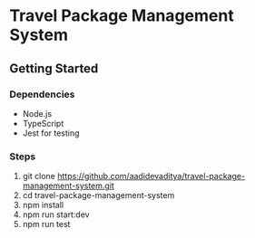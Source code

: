 # Travel Package Management System

## Getting Started

### Dependencies

- Node.js
- TypeScript
- Jest for testing

### Steps

1. git clone https://github.com/aadidevaditya/travel-package-management-system.git
2. cd travel-package-management-system
3. npm install
4. npm run start:dev  
5. npm run test